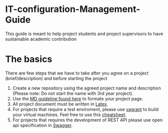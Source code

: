 # IT-configuration-Management-Guide
This guide is meant to help project students and project supervisors to have sustainable academic contribution

# The basics
There are few steps that we have to take after you agree on a project (brief/description) and before starting the project 

1. Create a new repository using the agreed project name and description (Please note: Do not start the name with 3rd year project). 
2. Use the [MD guideline found here](https://help.github.com/en/articles/basic-writing-and-formatting-syntax) to formate your project page.
3. All project document must be written in [Latex](https://www.latex-project.org/).
4. For projects that require a test enviroment, please use [vagrant](https://www.vagrantup.com/) to build your virtual machines. Feel free to use this [cheatsheet](https://gist.github.com/Nawfal3D/050d73812ea06e1d984a1621c75e790d).
5. For projects that requires the development of REST API please use open api specification in [Swagger](https://swagger.io/).
